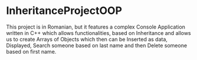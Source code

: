 # InheritanceProjectOOP
This project is in Romanian, but it features a complex Console Application written in C++ which allows functionalities, based on Inheritance and allows us to create Arrays of Objects which then can be Inserted as data, Displayed, Search someone based on last name and then Delete someone based on first name.
